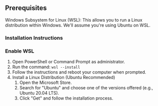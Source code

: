 ## Prerequisites

Windows Subsystem for Linux (WSL): This allows you to run a Linux distribution within Windows. We'll assume you're using Ubuntu on WSL.
### Installation Instructions

### Enable WSL

1. Open PowerShell or Command Prompt as administrator.
2. Run the command: `wsl --install`
3. Follow the instructions and reboot your computer when prompted.
4. Install a Linux Distribution (Ubuntu Recommended)
    1. Open the Microsoft Store.
    2. Search for "Ubuntu" and choose one of the versions offered (e.g., Ubuntu 20.04 LTS).
    3. Click "Get" and follow the installation process.

